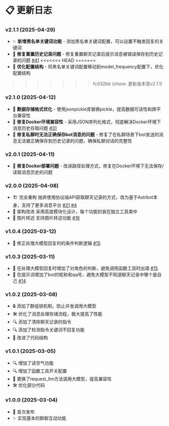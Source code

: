 # 📋 更新日志

### v2.1.1 (2025-04-29)
- ✨ **新增黑名单关键词功能** - 添加黑名单关键词配置，可以设置不触发回复的关键词
- 🐛 **修复重置历史记录问题** - 修复重置聊天记录后提示消息被错误保存到历史记录的问题 [#41](https://github.com/23q3/astrbot_plugin_SpectreCore/issues/41)
<<<<<<< HEAD
=======
- 🔧 **优化配置结构** - 将黑名单关键词配置移动到model_frequency配置下，优化配置结构
>>>>>>> fc032bb (chore: 更新版本至v2.1.1)

### v2.1.0 (2025-04-12)
- 🔄 **数据存储格式优化** - 使用jsonpickle库替换pickle，提高数据可读性和跨平台兼容性
- 🐛 **修复Docker环境兼容性** - 采用JSON序列化格式，彻底解决Docker环境下消息历史存取问题 [#31](https://github.com/23q3/astrbot_plugin_SpectreCore/issues/31)
- 🐛 **修复私聊时无法正确保存bot消息的问题** - 修复了在私聊场景下bot发送的消息无法被正确保存到历史记录的问题，确保私聊对话的完整性

### v2.0.1 (2025-04-11)
- 🐛 **修复Docker部署问题** - 改进路径处理方式，修复在Docker环境下无法保存/读取消息历史的问题

### v2.0.0 (2025-04-08)
- 🏗️ 完全重构 抛弃使用协议端API获取聊天记录的方式，改为基于Astrbot本身，支持了更多消息平台 [#21](https://github.com/23q3/astrbot_plugin_SpectreCore/issues/21) [#4](https://github.com/23q3/astrbot_plugin_SpectreCore/issues/4)
- 🔄 架构改进 采用高度模块化设计，每个功能封装在独立工具类中
- 📸 图片转述 支持图片转述功能 [#16](https://github.com/23q3/astrbot_plugin_SpectreCore/issues/16)

### v1.0.4 (2025-03-12)
- 🐛 修正处理大模型回复时的条件判断逻辑 [#15](https://github.com/23q3/astrbot_plugin_SpectreCore/issues/15)

### v1.0.3 (2025-03-11)
- 🐛 在处理大模型回复时增加了对角色的判断，避免调用函数工具时出错 [#15](https://github.com/23q3/astrbot_plugin_SpectreCore/issues/15)
- 🐛 在提示词增加了bot的昵称和qq号，避免大模型不知道聊天记录中哪个是自己 [#14](https://github.com/23q3/astrbot_plugin_SpectreCore/issues/14)

### v1.0.2 (2025-03-08)
- 🔒 添加了群组锁机制，防止并发调用大模型
- 🛠️ 优化了消息处理存储流程，极大提高了性能
- 🔍 添加了清除聊天记录的指令
- 🔍 添加了检测指令关键词不回复功能
- 📝 改进了代码结构

### v1.0.1 (2025-03-05)
- 🔍 增加了读空气功能
- 🔍 增加了函数工具开关配置
- 🔄 更换了request_llm方法调用大模型，提高兼容性
- 🛠️ 优化部分代码

### v1.0.0 (2025-03-04)
- 🎉 首次发布
- ✨ 实现基本的群聊互动功能 